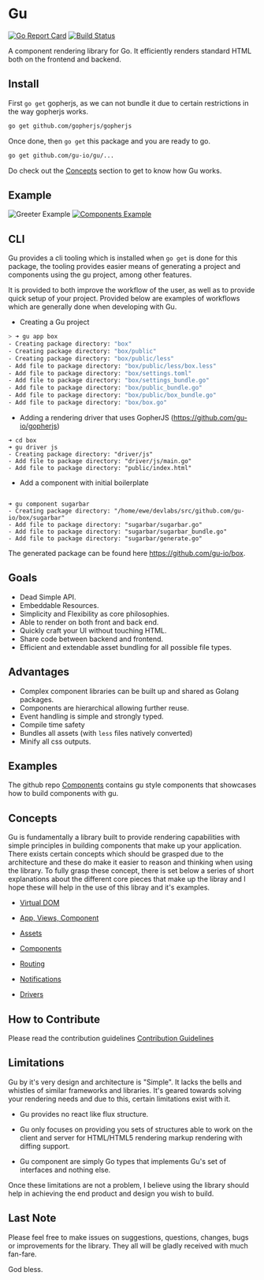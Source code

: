Gu
==

[![Go Report Card](https://goreportcard.com/badge/github.com/gu-io/gu)](https://goreportcard.com/report/github.com/gu-io/gu)
[![Build Status](https://travis-ci.org/gu-io/gu.svg?branch=master)](https://travis-ci.org/gu-io/gu)

A component rendering library for Go. It efficiently renders standard HTML both on the frontend and backend.

Install
-------

First `go get` gopherjs, as we can not bundle it due to certain restrictions in the way gopherjs works.

```bash
go get github.com/gopherjs/gopherjs
```

Once done, then `go get` this package and you are ready to go.

```bash
go get github.com/gu-io/gu/...
```

Do check out the [Concepts](#concepts) section to get to know how Gu works.

Example
-------

![Greeter Example](./media/greeter.png)
[![Components Example](./media/components.jpeg)](https://gu-io.github.io/components)


CLI
---

Gu provides a cli tooling which is installed when `go get` is done for this package, the tooling provides easier means of generating a project and components using the gu project, among other features.

It is provided to both improve the workflow of the user, as well as to provide quick setup of your project. Provided below are examples of workflows which are generally done when developing with Gu.

-	Creating a Gu project

```bash
> ➜ gu app box
- Creating package directory: "box"
- Creating package directory: "box/public"
- Creating package directory: "box/public/less"
- Add file to package directory: "box/public/less/box.less"
- Add file to package directory: "box/settings.toml"
- Add file to package directory: "box/settings_bundle.go"
- Add file to package directory: "box/public_bundle.go"
- Add file to package directory: "box/public/box_bundle.go"
- Add file to package directory: "box/box.go"

```

- Adding a rendering driver that uses GopherJS (https://github.com/gu-io/gopherjs)

```
➜ cd box
➜ gu driver js
- Creating package directory: "driver/js"
- Add file to package directory: "driver/js/main.go"
- Add file to package directory: "public/index.html"

```

- Add a component with initial boilerplate

```

➜ gu component sugarbar
- Creating package directory: "/home/ewe/devlabs/src/github.com/gu-io/box/sugarbar"
- Add file to package directory: "sugarbar/sugarbar.go"
- Add file to package directory: "sugarbar/sugarbar_bundle.go"
- Add file to package directory: "sugarbar/generate.go"

```

The generated package can be found here https://github.com/gu-io/box.

Goals
-----

-	Dead Simple API.
-	Embeddable Resources.
-	Simplicity and Flexibility as core philosophies.
-	Able to render on both front and back end.
-	Quickly craft your UI without touching HTML.
-	Share code between backend and frontend.
-   Efficient and extendable asset bundling for all possible file types.


Advantages
----------

-	Complex component libraries can be built up and shared as Golang packages.
-	Components are hierarchical allowing further reuse.
-	Event handling is simple and strongly typed.
-	Compile time safety
-   Bundles all assets (with `less` files natively converted)
-   Minify all css outputs.

Examples
--------

The github repo [Components](https://github.com/gu-io/components) contains gu style components that
showcases how to build components with gu.

Concepts
--------

Gu is fundamentally a library built to provide rendering capabilities with simple principles in building components that make up your application. There exists certain concepts which should be grasped due to the architecture and these do make it easier to reason and thinking when using the library. To fully grasp these concept, there is set below a series of short explanations about the different core pieces that make up the libray and I hope these will help in the use of this libray and it's examples.

-	[Virtual DOM](./docs/concepts/dom.md)

-	[App, Views, Component](./docs/concepts/app.md)

-	[Assets](./docs/concepts/assets.md)

-	[Components](./docs/concepts/components.md)

-	[Routing](./docs/concepts/routings.md)

-	[Notifications](./docs/concepts/notifications.md)

-	[Drivers](./docs/concepts/drivers.md)


How to Contribute
-----------------

Please read the contribution guidelines [Contribution Guidelines](./docs/concepts/contributing.md)

Limitations
-----------

Gu by it's very design and architecture is "Simple". It lacks the bells and whistles of similar frameworks and libraries. It's geared towards solving your rendering needs and due to this, certain limitations exist with it.

-	Gu provides no react like flux structure.

-	Gu only focuses on providing you sets of structures able to work on the client and server for HTML/HTML5 rendering markup rendering with diffing support.

-	Gu component are simply Go types that implements Gu's set of interfaces and nothing else.

Once these limitations are not a problem, I believe using the library should help in achieving the end product and design you wish to build.

Last Note
---------

Please feel free to make issues on suggestions, questions, changes, bugs or improvements for the library. They all will be gladly received with much fan-fare.

God bless.
